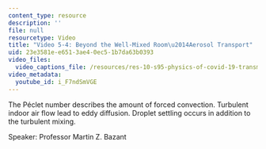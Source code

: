 ```yaml
---
content_type: resource
description: ''
file: null
resourcetype: Video
title: "Video 5-4: Beyond the Well-Mixed Room\u2014Aerosol Transport"
uid: 23e3581e-e651-3ae4-0ec5-1b7da63b0393
video_files:
  video_captions_file: /resources/res-10-s95-physics-of-covid-19-transmission-fall-2020/lecture-videos/video-5-4-beyond-the-well-mixed-room2014aerosol-transport/i_F7ndSmVGE.vtt
video_metadata:
  youtube_id: i_F7ndSmVGE
---
```


The Péclet number describes the amount of forced convection. Turbulent indoor air flow lead to eddy diffusion. Droplet settling occurs in addition to the turbulent mixing.

Speaker: Professor Martin Z. Bazant